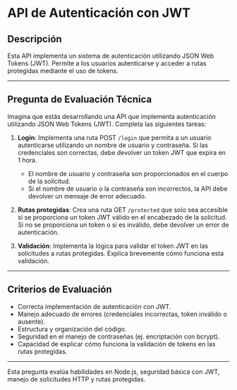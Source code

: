 # API de Autenticación con JWT

## Descripción

Esta API implementa un sistema de autenticación utilizando JSON Web Tokens (JWT). Permite a los usuarios autenticarse y acceder a rutas protegidas mediante el uso de tokens.

---

## Pregunta de Evaluación Técnica

Imagina que estás desarrollando una API que implementa autenticación utilizando JSON Web Tokens (JWT). Completa las siguientes tareas:

1. **Login**: Implementa una ruta POST `/login` que permita a un usuario autenticarse utilizando un nombre de usuario y contraseña. Si las credenciales son correctas, debe devolver un token JWT que expira en 1 hora.
   - El nombre de usuario y contraseña son proporcionados en el cuerpo de la solicitud.
   - Si el nombre de usuario o la contraseña son incorrectos, la API debe devolver un mensaje de error adecuado.

2. **Rutas protegidas**: Crea una ruta GET `/protected` que solo sea accesible si se proporciona un token JWT válido en el encabezado de la solicitud. Si no se proporciona un token o si es inválido, debe devolver un error de autenticación.

3. **Validación**: Implementa la lógica para validar el token JWT en las solicitudes a rutas protegidas. Explica brevemente cómo funciona esta validación.

---

## Criterios de Evaluación

- Correcta implementación de autenticación con JWT.
- Manejo adecuado de errores (credenciales incorrectas, token inválido o ausente).
- Estructura y organización del código.
- Seguridad en el manejo de contraseñas (ej. encriptación con bcrypt).
- Capacidad de explicar cómo funciona la validación de tokens en las rutas protegidas.

---

Esta pregunta evalúa habilidades en Node.js, seguridad básica con JWT, manejo de solicitudes HTTP y rutas protegidas.
